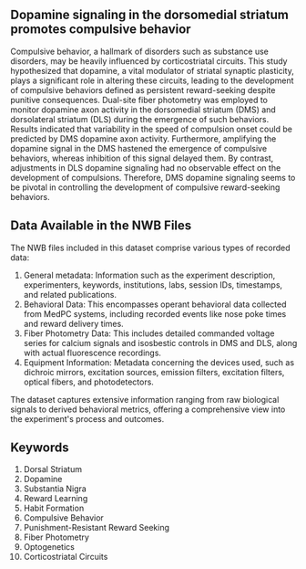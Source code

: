 ## Dopamine signaling in the dorsomedial striatum promotes compulsive behavior

Compulsive behavior, a hallmark of disorders such as substance use disorders, may be heavily influenced by corticostriatal circuits. This study hypothesized that dopamine, a vital modulator of striatal synaptic plasticity, plays a significant role in altering these circuits, leading to the development of compulsive behaviors defined as persistent reward-seeking despite punitive consequences. Dual-site fiber photometry was employed to monitor dopamine axon activity in the dorsomedial striatum (DMS) and dorsolateral striatum (DLS) during the emergence of such behaviors. Results indicated that variability in the speed of compulsion onset could be predicted by DMS dopamine axon activity. Furthermore, amplifying the dopamine signal in the DMS hastened the emergence of compulsive behaviors, whereas inhibition of this signal delayed them. By contrast, adjustments in DLS dopamine signaling had no observable effect on the development of compulsions. Therefore, DMS dopamine signaling seems to be pivotal in controlling the development of compulsive reward-seeking behaviors.

## Data Available in the NWB Files

The NWB files included in this dataset comprise various types of recorded data:

1. General metadata: Information such as the experiment description, experimenters, keywords, institutions, labs, session IDs, timestamps, and related publications.
2. Behavioral Data: This encompasses operant behavioral data collected from MedPC systems, including recorded events like nose poke times and reward delivery times.
3. Fiber Photometry Data: This includes detailed commanded voltage series for calcium signals and isosbestic controls in DMS and DLS, along with actual fluorescence recordings.
4. Equipment Information: Metadata concerning the devices used, such as dichroic mirrors, excitation sources, emission filters, excitation filters, optical fibers, and photodetectors.

The dataset captures extensive information ranging from raw biological signals to derived behavioral metrics, offering a comprehensive view into the experiment's process and outcomes.

## Keywords

1. Dorsal Striatum
2. Dopamine
3. Substantia Nigra
4. Reward Learning
5. Habit Formation
6. Compulsive Behavior
7. Punishment-Resistant Reward Seeking
8. Fiber Photometry
9. Optogenetics
10. Corticostriatal Circuits